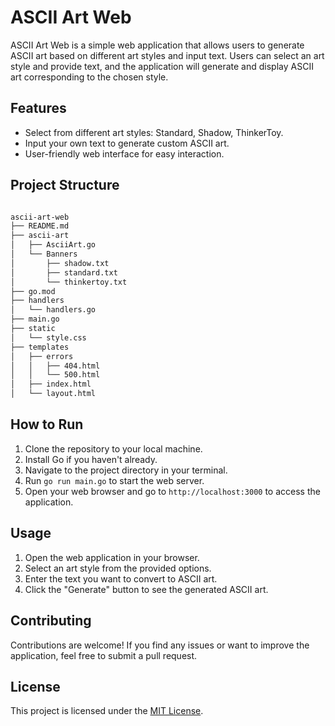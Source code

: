 # ASCII Art Web

ASCII Art Web is a simple web application that allows users to generate ASCII art based on different art styles and input text. Users can select an art style and provide text, and the application will generate and display ASCII art corresponding to the chosen style.

## Features

- Select from different art styles: Standard, Shadow, ThinkerToy.
- Input your own text to generate custom ASCII art.
- User-friendly web interface for easy interaction.

## Project Structure

```bash

ascii-art-web
├── README.md
├── ascii-art
│   ├── AsciiArt.go
│   └── Banners
│       ├── shadow.txt
│       ├── standard.txt
│       └── thinkertoy.txt
├── go.mod
├── handlers
│   └── handlers.go
├── main.go
├── static
│   └── style.css
├── templates
│   ├── errors
│   │   ├── 404.html
│   │   └── 500.html
│   ├── index.html
│   └── layout.html
```

## How to Run

1. Clone the repository to your local machine.
2. Install Go if you haven't already.
3. Navigate to the project directory in your terminal.
4. Run `go run main.go` to start the web server.
5. Open your web browser and go to `http://localhost:3000` to access the application.

## Usage

1. Open the web application in your browser.
2. Select an art style from the provided options.
3. Enter the text you want to convert to ASCII art.
4. Click the "Generate" button to see the generated ASCII art.

## Contributing

Contributions are welcome! If you find any issues or want to improve the application, feel free to submit a pull request.

## License

This project is licensed under the [MIT License](LICENSE).
